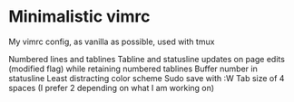 # Minimalistic vimrc
My vimrc config, as vanilla as possible, used with tmux

Numbered lines and tablines
Tabline and statusline updates on page edits (modified flag) while retaining numbered tablines
Buffer number in statusline
Least distracting color scheme
Sudo save with :W
Tab size of 4 spaces (I prefer 2 depending on what I am working on)
